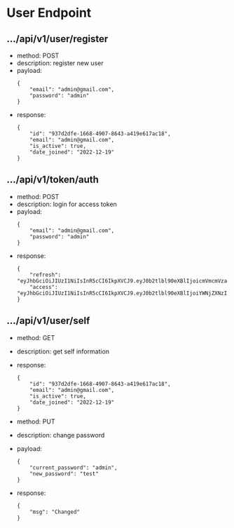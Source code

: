 # User Endpoint


## .../api/v1/user/register
- method: POST
- description: register new user
- payload:
    ```
    {
        "email": "admin@gmail.com",
        "password": "admin"
    }
    ```
- response:
    ```
    {
        "id": "937d2dfe-1668-4907-8643-a419e617ac18",
        "email": "admin@gmail.com",
        "is_active": true,
        "date_joined": "2022-12-19"
    }
    ``` 


## .../api/v1/token/auth
- method: POST
- description: login for access token
- payload:
    ```
    {
        "email": "admin@gmail.com",
        "password": "admin"
    }
    ```
- response:
    ```
    {
        "refresh": "eyJhbGciOiJIUzI1NiIsInR5cCI6IkpXVCJ9.eyJ0b2tlbl90eXBlIjoicmVmcmVzaCIsImV4cCI6MTY3NDA0OTI3NCwiaWF0IjoxNjcxNDU3Mjc0LCJqdGkiOiJjMWRjZmMyZGZhZjg0ZTc0YTM2Yjg3NDliYWZiMWQ5OCIsInVzZXJfaWQiOiI5MzdkMmRmZS0xNjY4LTQ5MDctODY0My1hNDE5ZTYxN2FjMTgifQ.Md7d6vf6RdD6st0evyk5OzPeQGl3YNlM4L5fJwx15z8",
        "access": "eyJhbGciOiJIUzI1NiIsInR5cCI6IkpXVCJ9.eyJ0b2tlbl90eXBlIjoiYWNjZXNzIiwiZXhwIjoxNjcxNTQzNjc0LCJpYXQiOjE2NzE0NTcyNzQsImp0aSI6IjUyM2Q1MzQwNDg1YTQ0MDI5NzhjMzU3ODYyNmU1ZjkxIiwidXNlcl9pZCI6IjkzN2QyZGZlLTE2NjgtNDkwNy04NjQzLWE0MTllNjE3YWMxOCJ9.WJT5BUb_0weKAjTFvx95jQR8_IvThP9VU0cuyj2LqSw"
    }
    ```


## .../api/v1/user/self
- method: GET
- description: get self information
- response:
    ```
    {
        "id": "937d2dfe-1668-4907-8643-a419e617ac18",
        "email": "admin@gmail.com",
        "is_active": true,
        "date_joined": "2022-12-19"
    }
    ```

- method: PUT
- description: change password
- payload:
    ```
    {
        "current_password": "admin",
        "new_password": "test"
    }
    ```
- response:
    ```
    {
        "msg": "Changed"
    }
    ```